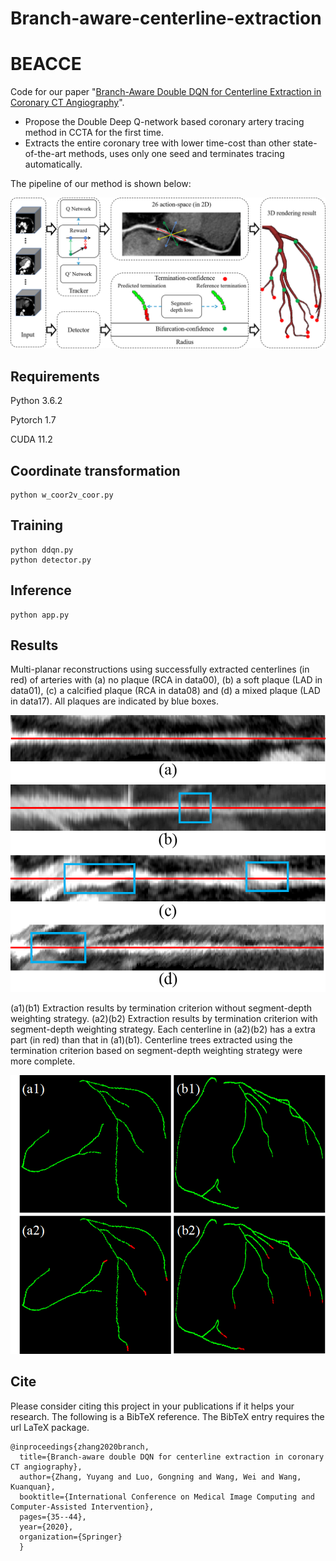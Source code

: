 # Branch-aware-centerline-extraction
# BEACCE

Code for our paper "[Branch-Aware Double DQN for Centerline Extraction in Coronary CT Angiography](https://link.springer.com/chapter/10.1007/978-3-030-59725-2_4)". 

- Propose the Double Deep Q-network based coronary artery tracing method in CCTA for the first time.
- Extracts the entire coronary tree with lower time-cost than other state-of-the-art methods, uses only one seed and terminates tracing automatically.

The pipeline of our method is shown below:

<p align="center">
    <img src="figures/framework.png"> 



## Requirements

Python 3.6.2

Pytorch 1.7

CUDA 11.2

## Coordinate transformation

```
python w_coor2v_coor.py
```
    
## Training

```
python ddqn.py
python detector.py

```

## Inference

```
python app.py
```
    
## Results

Multi-planar reconstructions using successfully extracted centerlines (in red) of arteries with (a) no plaque (RCA in data00), (b) a soft plaque (LAD in data01), (c) a calcified plaque (RCA in data08) and (d) a mixed plaque (LAD in data17). All plaques are indicated by blue boxes.

<p align="center">
    <img src="figures/fig7.png">
</p>

(a1)(b1) Extraction results by termination criterion without segment-depth weighting strategy. (a2)(b2) Extraction results by termination criterion with segment-depth weighting strategy. Each centerline in (a2)(b2) has a extra part (in red) than that in (a1)(b1). Centerline trees extracted using the termination criterion based on segment-depth weighting strategy were more complete.

<p align="center">
    <img src="figures/fig8.png"> 
</p>

## Cite

Please consider citing this project in your publications if it helps your research. The following is a BibTeX reference. The BibTeX entry requires the url LaTeX package.

    @inproceedings{zhang2020branch,
      title={Branch-aware double DQN for centerline extraction in coronary CT angiography},
      author={Zhang, Yuyang and Luo, Gongning and Wang, Wei and Wang, Kuanquan},
      booktitle={International Conference on Medical Image Computing and Computer-Assisted Intervention},
      pages={35--44},
      year={2020},
      organization={Springer}
      }

